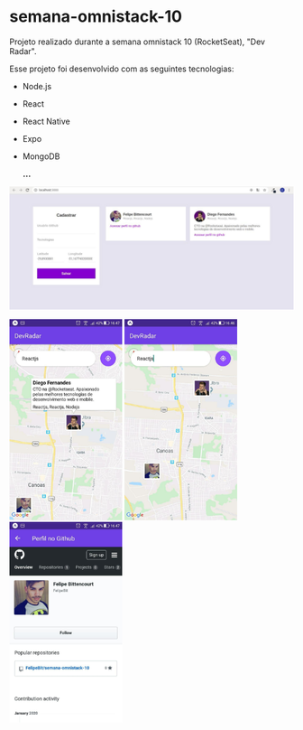 # semana-omnistack-10
Projeto realizado durante a semana omnistack 10 (RocketSeat),  "Dev Radar".

Esse projeto foi desenvolvido com as seguintes tecnologias:

* Node.js
* React
* React Native
* Expo
* MongoDB


  <strong>...</strong>
  

![web app image](https://github.com/FelipeBit/semana-omnistack-10/blob/master/mobile/assets/img1.jpg)

<div>
<img src="https://github.com/FelipeBit/semana-omnistack-10/blob/master/mobile/assets/img2.jpg" alt="mobile app screenshot" width="200"/>
<img src="https://github.com/FelipeBit/semana-omnistack-10/blob/master/mobile/assets/img4.jpg" alt="mobile app screenshot" width="200"/>
<img src="https://github.com/FelipeBit/semana-omnistack-10/blob/master/mobile/assets/img3.jpg" alt="mobile app screenshot" width="200"/>
</div>
